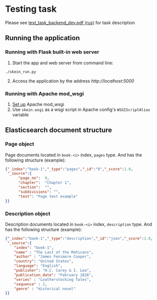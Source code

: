 # Testing task
Please see [test_task_backend_dev.pdf (rus)](https://github.com/mario1ua/11.skein/blob/master/test_task_backend_dev.pdf) for task description

## Running the application
### Running with Flask built-in web server
1. Start the app and web server from command line:
```
./skein_run.py
```
2. Access the application by the address *http://localhost:5000*

### Running with Apache mod_wsgi
1. [Set up](http://flask.pocoo.org/docs/0.11/deploying/mod_wsgi/) Apache mod_wsgi
2. Use `skein.wsgi` as a wsgi script in Apache config's `WSGIScriptAlias` variable

## Elasticsearch document structure
### Page object
Page documents located in `book-<i>` index, `pages` type. And has the following structure (example):
```json
{"_index":"book-1","_type":"pages","_id":"9","_score":1.0,
 "_source":{
      "page_no":  9,
      "chapter":  "Chapter 1",
      "section":  "",
      "subdivisions": "",
      "text": "Page text example"
}}
```

### Description object
Description documents located in `book-<i>` index, `description` type. And has the following structure (example):
```json
{"_index":"book-1","_type":"description","_id":"json","_score":1.0,
 "_source":{
    "index": "book-1",
    "name" : "The Last of the Mohicans",
    "author" : "James Fenimore Cooper",
    "country": "United States",
    "language": "English",
    "publisher": "H.C. Carey & I. Lea",
    "publication_date": "February 1826",
    "series" : "Leatherstocking Tales",
    "sequence" : 2,
    "genre" : "Historical novel"
}}
```
